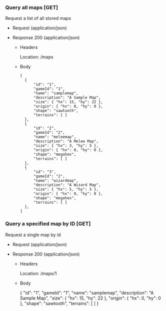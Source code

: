 ### Query all maps [GET]

Request a list of all stored maps

+ Request (application/json)

+ Response 200 (application/json)

    + Headers
    
        Location: /maps
        
    + Body
      
          [
            {
                "id": "1",
                "gameId": "1",
                "name": "samplemap",
                "description": "A Sample Map",
                "size": { "hx": 15, "hy": 22 },
                "origin": { "hx": 0, "hy": 0 },
                "shape": "sawtooth",
                "terrains": [ ]
            },
            {
                "id": "2",
                "gameId": "2",
                "name": "meleemap",
                "description": "A Melee Map",
                "size": { "hx": 3, "hy": 5 },
                "origin": { "hx": 0, "hy": 0 },
                "shape": "megahex",
                "terrains": [ ]
            },
            {
                "id": "3",
                "gameId": "2",
                "name": "wizardmap",
                "description": "A Wizard Map",
                "size": { "hx": 5, "hy": 5 },
                "origin": { "hx": 0, "hy": 0 },
                "shape": "megahex",
                "terrains": [ ]
            },
          ]

### Query a specified map by ID [GET]

Request a single map by id

+ Request (application/json)

+ Response 200 (application/json)

    + Headers
    
        Location: /maps/1

    + Body
    
        {
          "id": "1",
          "gameId": "1",
          "name": "samplemap",
          "description": "A Sample Map",
          "size": { "hx": 15, "hy": 22 },
          "origin": { "hx": 0, "hy": 0 },
          "shape": "sawtooth",
          "terrains": [ ]
         }



